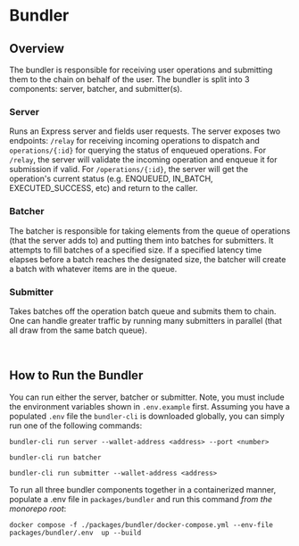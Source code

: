# Bundler

## Overview

The bundler is responsible for receiving user operations and submitting them to the chain on behalf of the user. The bundler is split into 3 components: server, batcher, and submitter(s).

### Server

Runs an Express server and fields user requests. The server exposes two endpoints: `/relay` for receiving incoming operations to dispatch and `operations/{:id}` for querying the status of enqueued operations. For `/relay`, the server will validate the incoming operation and enqueue it for submission if valid. For `/operations/{:id}`, the server will get the operation's current status (e.g. ENQUEUED, IN_BATCH, EXECUTED_SUCCESS, etc) and return to the caller.

### Batcher

The batcher is responsible for taking elements from the queue of operations (that the server adds to) and putting them into batches for submitters. It attempts to fill batches of a specified size. If a specified latency time elapses before a batch reaches the designated size, the batcher will create a batch with whatever items are in the queue.

### Submitter

Takes batches off the operation batch queue and submits them to chain. One can handle greater traffic by running many submitters in parallel (that all draw from the same batch queue).

<br>

## How to Run the Bundler

You can run either the server, batcher or submitter. Note, you must include the environment variables shown in `.env.example` first. Assuming you have a populated `.env` file the `bundler-cli` is downloaded globally, you can simply run one of the following commands:

```
bundler-cli run server --wallet-address <address> --port <number>

bundler-cli run batcher

bundler-cli run submitter --wallet-address <address>
```

To run all three bundler components together in a containerized manner, populate a .env file in `packages/bundler` and run this command _from the monorepo root_:

```
docker compose -f ./packages/bundler/docker-compose.yml --env-file packages/bundler/.env  up --build
```
